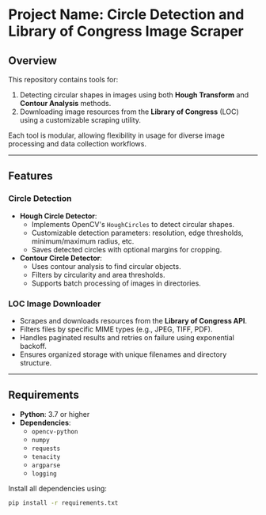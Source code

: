 # Project Name: Circle Detection and Library of Congress Image Scraper

## Overview
This repository contains tools for:
1. Detecting circular shapes in images using both **Hough Transform** and **Contour Analysis** methods.
2. Downloading image resources from the **Library of Congress** (LOC) using a customizable scraping utility.

Each tool is modular, allowing flexibility in usage for diverse image processing and data collection workflows.

---

## Features

### **Circle Detection**
- **Hough Circle Detector**:
  - Implements OpenCV's `HoughCircles` to detect circular shapes.
  - Customizable detection parameters: resolution, edge thresholds, minimum/maximum radius, etc.
  - Saves detected circles with optional margins for cropping.
- **Contour Circle Detector**:
  - Uses contour analysis to find circular objects.
  - Filters by circularity and area thresholds.
  - Supports batch processing of images in directories.

### **LOC Image Downloader**
- Scrapes and downloads resources from the **Library of Congress API**.
- Filters files by specific MIME types (e.g., JPEG, TIFF, PDF).
- Handles paginated results and retries on failure using exponential backoff.
- Ensures organized storage with unique filenames and directory structure.

---

## Requirements
- **Python**: 3.7 or higher
- **Dependencies**:
  - `opencv-python`
  - `numpy`
  - `requests`
  - `tenacity`
  - `argparse`
  - `logging`

Install all dependencies using:
```bash
pip install -r requirements.txt
```
